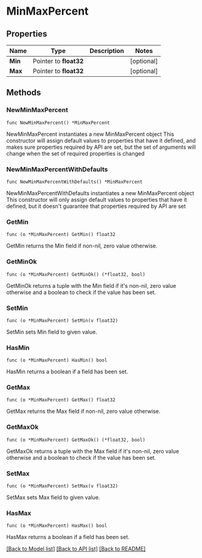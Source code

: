 # MinMaxPercent

## Properties

Name | Type | Description | Notes
------------ | ------------- | ------------- | -------------
**Min** | Pointer to **float32** |  | [optional] 
**Max** | Pointer to **float32** |  | [optional] 

## Methods

### NewMinMaxPercent

`func NewMinMaxPercent() *MinMaxPercent`

NewMinMaxPercent instantiates a new MinMaxPercent object
This constructor will assign default values to properties that have it defined,
and makes sure properties required by API are set, but the set of arguments
will change when the set of required properties is changed

### NewMinMaxPercentWithDefaults

`func NewMinMaxPercentWithDefaults() *MinMaxPercent`

NewMinMaxPercentWithDefaults instantiates a new MinMaxPercent object
This constructor will only assign default values to properties that have it defined,
but it doesn't guarantee that properties required by API are set

### GetMin

`func (o *MinMaxPercent) GetMin() float32`

GetMin returns the Min field if non-nil, zero value otherwise.

### GetMinOk

`func (o *MinMaxPercent) GetMinOk() (*float32, bool)`

GetMinOk returns a tuple with the Min field if it's non-nil, zero value otherwise
and a boolean to check if the value has been set.

### SetMin

`func (o *MinMaxPercent) SetMin(v float32)`

SetMin sets Min field to given value.

### HasMin

`func (o *MinMaxPercent) HasMin() bool`

HasMin returns a boolean if a field has been set.

### GetMax

`func (o *MinMaxPercent) GetMax() float32`

GetMax returns the Max field if non-nil, zero value otherwise.

### GetMaxOk

`func (o *MinMaxPercent) GetMaxOk() (*float32, bool)`

GetMaxOk returns a tuple with the Max field if it's non-nil, zero value otherwise
and a boolean to check if the value has been set.

### SetMax

`func (o *MinMaxPercent) SetMax(v float32)`

SetMax sets Max field to given value.

### HasMax

`func (o *MinMaxPercent) HasMax() bool`

HasMax returns a boolean if a field has been set.


[[Back to Model list]](../README.md#documentation-for-models) [[Back to API list]](../README.md#documentation-for-api-endpoints) [[Back to README]](../README.md)


